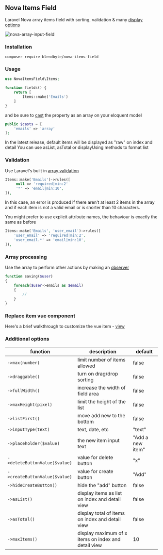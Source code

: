 ## Nova Items Field

Laravel Nova array items field with sorting, validation & many [display options](#additional-options)

![nova-array-input-field](https://user-images.githubusercontent.com/29180903/51337942-7d1be300-1a56-11e9-84fa-66f5b285c279.png)

### Installation
```
composer require blendbyte/nova-items-field
```

### Usage

```php
use NovaItemsField\Items;
```
```php
function fields() {
    return [
        Items::make('Emails')
    ]
}
```
and be sure to [cast](https://laravel.com/docs/5.7/eloquent-mutators#array-and-json-casting) the property as an array on your eloquent model
```php
public $casts = [
    'emails' => 'array'
];
```

In the latest release, default items will be displayed as "raw" on index and detail
You can use asList, asTotal or displayUsing methods to format list

### Validation

Use Laravel's built in [array validation](https://laravel.com/docs/5.7/validation#validating-arrays)
```php
Items::make('Emails')->rules([
     null => 'required|min:2'
     '*' => 'email|min:10',
]),
```
In this case, an error is produced if there aren't at least 2 items in the array and if each item is not a valid email or is shorter than 10 characters.

You might prefer to use explicit attribute names, the behaviour is exactly the same as before
```php
Items::make('Emails', 'user_email')->rules([
    'user_email' => 'required|min:2',
    'user_email.*' => 'email|min:10',
]),
```

### Array processing

Use the array to perform other actions by making an [observer](https://nova.laravel.com/docs/1.0/resources/#resource-events)

```php
function saving($user)
{
    foreach($user->emails as $email)
    {
        //
    }
}
```

### Replace item vue component

Here's a brief walkthrough to customize the vue item - [view](https://github.com/dillingham/nova-items-field/issues/10#issuecomment-527315057)

### Additional options

| function | description | default |
| - | - | - |
| `->max(number)` | limit number of items allowed | false |
| `->draggable()` | turn on drag/drop sorting | false |
| `->fullWidth()` | increase the width of field area | false |
| `->maxHeight(pixel)` | limit the height of the list | false |
| `->listFirst()`| move add new to the bottom  | false |
| `->inputType(text)` | text, date, etc | "text" |
| `->placeholder($value)` | the new item input text | "Add a new item" |
| `->deleteButtonValue($value)` | value for delete button | "x" |
| `->createButtonValue($value)` | value for create button | "Add" |
| `->hideCreateButton()` | hide the "add" button | false |
| `->asList()` | display items as list on index and detail view | false |
| `->asTotal()` | display total of items on index and detail view | false |
| `->maxItems()` | display maximum of x items on index and detail view | 10 |

